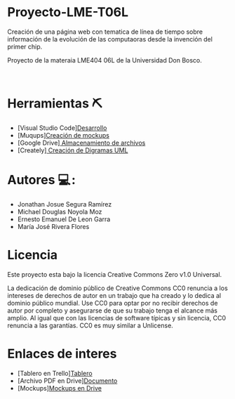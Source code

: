 # Proyecto-LME-T06L
<p>Creación de una página web con tematica de línea de tiempo sobre información de la evolución de las computaoras desde la invención del primer chip.</p>
<p>Proyecto de la materaia LME404 06L de la Universidad Don Bosco.</p>
<br>
<h1>Herramientas ⛏️ </h1>
 <ul>
   <li>[Visual Studio Code]<a href=https://code.visualstudio.com>Desarrollo</a></li>
 <li>[Muqups]<a href=https://app.moqups.com>Creación de mockups</a></li>
 <li>[Google Drive]<a href=https://www.google.com/intl/es/drive> Almacenamiento de archivos</a></li>
 <li>[Creately]<a href=https://app.creately.com/> Creación de Digramas UML</a></li>
 </ul>
 <h1>Autores 💻 :</h1>
  <ul>
 <li>Jonathan Josue Segura Ramírez</li>
 <li>Michael Douglas Noyola Moz</li>
 <li>Ernesto Emanuel De Leon Garra</li>
 <li>María José Rivera Flores</li>
 </ul>
 <h1>Licencia </h1>
 <p>Este proyecto esta bajo la licencia Creative Commons Zero v1.0 Universal.</p>
 <p>La dedicación de dominio público de Creative Commons CC0 renuncia a los intereses de derechos de autor en un trabajo que ha creado y lo dedica al dominio   público mundial. Use CC0 para optar por no recibir derechos de autor por completo y asegurarse de que su trabajo tenga el alcance más amplio. Al igual que con las licencias de software típicas y sin licencia, CC0 renuncia a las garantías. CC0 es muy similar a Unlicense.</P>
 <h1>Enlaces de interes</h1>
 <ul>
 <li>[Tablero en Trello]<a href=https://trello.com/w/proyectolmet06l>Tablero</a></li>
 <li>[Archivo PDF en Drive]<a href=https://drive.google.com/file/d/1pgDaT6tHxLiAi0TFcGTfWVxlFwNWI8FH/view?usp=sharing>Documento</a></li>
 <li>[Mockups]<a href=https://drive.google.com/file/d/1HZHH4BK5MWJlIdLMhhy3FyBbMG3V3xNj/view?usp=sharing >Mockups en Drive</a></li>
